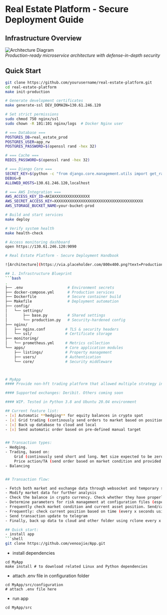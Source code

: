 # Real Estate Platform - Secure Deployment Guide

## Infrastructure Overview
![Architecture Diagram](docs/architecture.png)  
*Production-ready microservice architecture with defense-in-depth security*

## Quick Start
```bash
git clone https://github.com/yourusername/real-estate-platform.git
cd real-estate-platform
make init-production

# Generate development certificates
make generate-ssl DEV_DOMAIN=130.61.246.120

# Set strict permissions
sudo chmod 750 nginx/ssl
sudo chown -R 101:101 nginx/logs  # Docker Nginx user

# === Database ===
POSTGRES_DB=real_estate_prod
POSTGRES_USER=app_rw
POSTGRES_PASSWORD=$(openssl rand -hex 32)

# === Cache === 
REDIS_PASSWORD=$(openssl rand -hex 32)

# === Django Core ===
SECRET_KEY=$(python -c "from django.core.management.utils import get_random_secret_key; print(get_random_secret_key())")
DEBUG=0
ALLOWED_HOSTS=130.61.246.120,localhost

# === AWS Integration ===
AWS_ACCESS_KEY_ID=AKIAXXXXXXXXXXXXXXXX
AWS_SECRET_ACCESS_KEY=XXXXXXXXXXXXXXXXXXXXXXXXXXXXXXXXXXXXXXXX
AWS_STORAGE_BUCKET_NAME=your-bucket-prod

# Build and start services
make deploy

# Verify system health
make health-check

# Access monitoring dashboard
open https://130.61.246.120:9090

# Real Estate Platform - Secure Deployment Handbook

![Architecture](https://via.placeholder.com/800x400.png?text=Production+Architecture+Diagram)

## 1. Infrastructure Blueprint
```bash
.
├── .env                    # Environment secrets
├── docker-compose.yml      # Production services
├── Dockerfile              # Secure container build
├── Makefile                # Deployment automation
├── config/
│   └── settings/
│       ├── base.py         # Shared settings
│       └── production.py   # Security-hardened config
├── nginx/
│   ├── nginx.conf         # TLS & security headers
│   └── ssl/               # Certificate storage
├── monitoring/
│   └── prometheus.yml     # Metrics collection
└── apps/                  # Core application modules
    ├── listings/          # Property management
    ├── users/             # Authentication
    └── core/              # Security middleware



# MyApp
#### Provide non-hft trading platform that allowed multiple strategy in the same instrument. Could improve the capital efficiency and risk management.

#### Supported exchanges: Deribit. Others coming soon

#### WIP. Tested in Python 3.8 and Ubuntu 20.04 environment

## Current feature list:
- [x] Automatic **hedging** for equity balances in crypto spot
- [x] Grid trading (continously send orders to market based on position/time)
- [x] Back up database to cloud and local
- [x] Send automatic order based on pre-defined manual target


## Transaction types:
- Hedging.
- Trading, based on:
    Grid (continously send short and long. Net size expected to be zero)
    Price action/TA (send order based on market condition and provided with )
- Balancing


## Transaction flow:

- Fetch both market and exchange data through websocket and temporary save them either sqlite3 or in pickle format.
- Modify market data for further analysis
- Check the balance in crypto currency. Check whether they have properly hedged
- Determine parameters for risk management at configuration files (especially, max risk per transaction as the basis for position sizing)
- Frequently check market condition and current asset position. Send/cancel order based on them
- Frequently: check current position based on time (every x seconds using sleep function as well as scheduler) and events (by captured any changes taken place at balance/position using rsync)
- Send transaction update to telegram
- Finally, back up data to cloud and other folder using rclone every x hours

## Quick start:
- install app 
```shell 
git clone https://github.com/venoajie/App.git
``` 
- install dependencies
```shell 
cd MyApp
make install # to download related Linux and Python dependencies
``` 
- attach .env file in configuration folder
```shell 
cd MyApp/src/configuration
# attach .env file here
``` 
- run app
```shell 
cd MyApp/src
``` 
